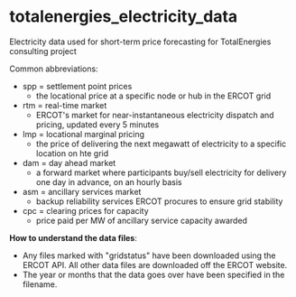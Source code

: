 # totalenergies_electricity_data
Electricity data used for short-term price forecasting for TotalEnergies consulting project


Common abbreviations:
- spp = settlement point prices
    - the locational price at a specific node or hub in the ERCOT grid
- rtm = real-time market
    - ERCOT's market for near-instantaneous electricity dispatch and pricing, updated every 5 minutes
- lmp = locational marginal pricing
    - the price of delivering the next megawatt of electricity to a specific location on hte grid
- dam = day ahead market
    - a forward market where participants buy/sell electricity for delivery one day in advance, on an hourly basis
- asm = ancillary services market
    - backup reliability services ERCOT procures to ensure grid stability
- cpc = clearing prices for capacity
    - price paid per MW of ancillary service capacity awarded


**How to understand the data files**:
- Any files marked with "gridstatus" have been downloaded using the ERCOT API. All other data files are downloaded off the ERCOT website.
- The year or months that the data goes over have been specified in the filename.

